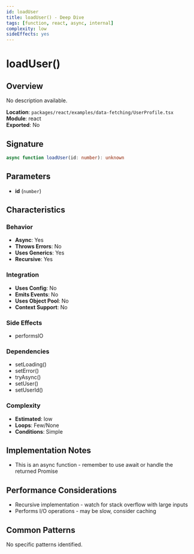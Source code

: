 ```yaml
---
id: loadUser
title: loadUser() - Deep Dive
tags: [function, react, async, internal]
complexity: low
sideEffects: yes
---
```


# loadUser()

## Overview
No description available.

**Location**: `packages/react/examples/data-fetching/UserProfile.tsx`  
**Module**: react  
**Exported**: No  

## Signature
```typescript
async function loadUser(id: number): unknown
```

## Parameters
- **id** (`number`)

## Characteristics

### Behavior
- **Async**: Yes
- **Throws Errors**: No
- **Uses Generics**: Yes
- **Recursive**: Yes

### Integration
- **Uses Config**: No
- **Emits Events**: No
- **Uses Object Pool**: No
- **Context Support**: No

### Side Effects
- performsIO

### Dependencies
- setLoading()
- setError()
- tryAsync()
- setUser()
- setUserId()

### Complexity
- **Estimated**: low
- **Loops**: Few/None
- **Conditions**: Simple



## Implementation Notes
- This is an async function - remember to use await or handle the returned Promise

## Performance Considerations
- Recursive implementation - watch for stack overflow with large inputs
- Performs I/O operations - may be slow, consider caching

## Common Patterns
No specific patterns identified.
